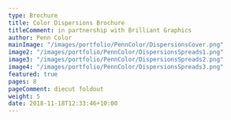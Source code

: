 ```yaml
---
type: Brochure
title: Color Dispersions Brochure
titleComment: in partnership with Brilliant Graphics
author: Penn Color
mainImage: "/images/portfolio/PennColor/DispersionsCover.png"
image2: "/images/portfolio/PennColor/DispersionsSpreads1.png"
image3: "/images/portfolio/PennColor/DispersionsSpreads2.png"
image4: "/images/portfolio/PennColor/DispersionsSpreads3.png"
featured: true
pages: 8
pageComment: diecut foldout
weight: 5
date: 2018-11-18T12:33:46+10:00
---
```

